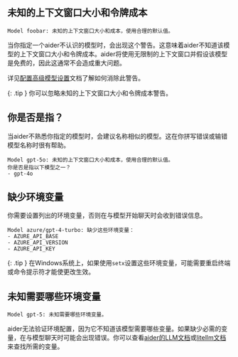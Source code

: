 
## 未知的上下文窗口大小和令牌成本

```
Model foobar: 未知的上下文窗口大小和成本，使用合理的默认值。
```

当你指定一个aider不认识的模型时，会出现这个警告。这意味着aider不知道该模型的上下文窗口大小和令牌成本。aider将使用无限制的上下文窗口并假设该模型是免费的，因此这通常不会造成重大问题。

详见[配置高级模型设置](/docs/config/adv-model-settings.html)文档了解如何消除此警告。

{: .tip }
你可以忽略未知的上下文窗口大小和令牌成本警告。

## 你是否是指？

当aider不熟悉你指定的模型时，会建议名称相似的模型。这在你拼写错误或输错模型名称时很有帮助。

```
Model gpt-5o: 未知的上下文窗口大小和成本，使用合理的默认值。
你是否是指以下模型之一？
- gpt-4o
```

## 缺少环境变量

你需要设置列出的环境变量，否则在与模型开始聊天时会收到错误信息。

```
Model azure/gpt-4-turbo: 缺少这些环境变量：
- AZURE_API_BASE
- AZURE_API_VERSION
- AZURE_API_KEY
```

{: .tip }
在Windows系统上，如果使用`setx`设置这些环境变量，可能需要重启终端或命令提示符才能使更改生效。

## 未知需要哪些环境变量

```
Model gpt-5: 未知需要哪些环境变量。
```

aider无法验证环境配置，因为它不知道该模型需要哪些变量。如果缺少必需的变量，在与模型聊天时可能会出现错误。你可以查看[aider的LLM文档](/docs/llms.html)或[litellm文档](https://docs.litellm.ai/docs/providers)来查找所需的变量。

